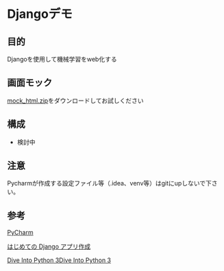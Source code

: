 # Djangoデモ

## 目的
Djangoを使用して機械学習をweb化する

## 画面モック
[mock_html.zip](doc/mock_html.zip)をダウンロードしてお試しください

## 構成
- 検討中


## 注意
Pycharmが作成する設定ファイル等（.idea、venv等）はgitにupしないで下さい。


## 参考
[PyCharm](https://pleiades.io/help/pycharm/basic-tutorials.html)

[はじめての Django アプリ作成](https://docs.djangoproject.com/ja/2.2/intro/)

[Dive Into Python 3Dive Into Python 3](http://diveintopython3-ja.rdy.jp/special-method-names.html)

